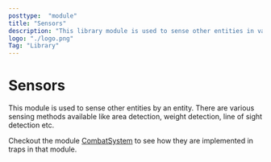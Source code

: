 ```yaml
---
posttype:  "module"  
title: "Sensors"
description: "This library module is used to sense other entities in various ways"
logo: "./logo.png"
Tag: "Library"
---
```

# Sensors

This module is used to sense other entities by an entity.
There are various sensing methods available like area detection, weight detection, line of sight detection etc.

Checkout the module [CombatSystem](https://github.com/Terasology/CombatSystem) to see how they are implemented in traps in that module.
